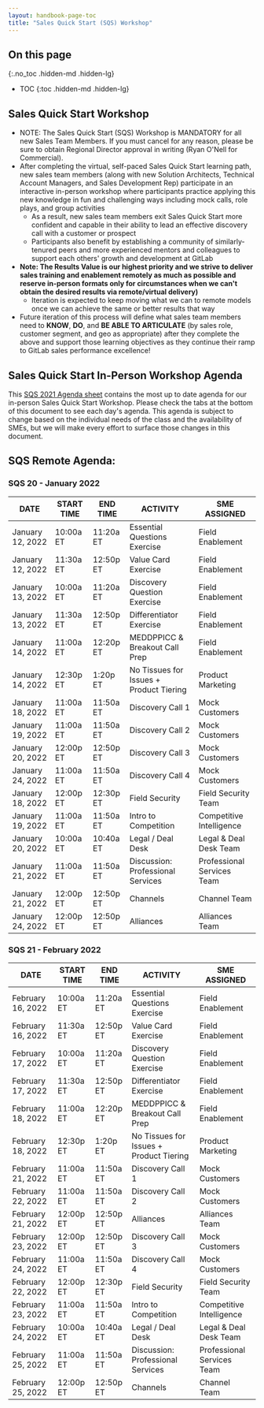```yaml
---
layout: handbook-page-toc
title: "Sales Quick Start (SQS) Workshop"
---
```


## On this page
{:.no_toc .hidden-md .hidden-lg}

- TOC
{:toc .hidden-md .hidden-lg}

## Sales Quick Start Workshop
*  NOTE: The Sales Quick Start (SQS) Workshop is MANDATORY for all new Sales Team Members. If you must cancel for any reason, please be sure to obtain Regional Director approval in writing (Ryan O'Nell for Commercial).
*  After completing the virtual, self-paced Sales Quick Start learning path, new sales team members (along with new Solution Architects, Technical Account Managers, and Sales Development Rep) participate in an interactive in-person workshop where participants practice applying this new knowledge in fun and challenging ways including mock calls, role plays, and group activities
   - As a result, new sales team members exit Sales Quick Start more confident and capable in their ability to lead an effective discovery call with a customer or prospect
   - Participants also benefit by establishing a community of similarly-tenured peers and more experienced mentors and colleagues to support each others' growth and development at GitLab
*  **Note: The Results Value is our highest priority and we strive to deliver sales training and enablement remotely as much as possible and reserve in-person formats only for circumstances when we can't obtain the desired results via remote/virtual delivery)**
   - Iteration is expected to keep moving what we can to remote models once we can achieve the same or better results that way
*  Future iteration of this process will define what sales team members need to **KNOW**, **DO**, and **BE ABLE TO ARTICULATE** (by sales role, customer segment, and geo as appropriate) after they complete the above and support those learning objectives as they continue their ramp to GitLab sales performance excellence!

## Sales Quick Start In-Person Workshop Agenda

This [SQS 2021 Agenda sheet](https://docs.google.com/spreadsheets/d/1f1O2VC_6Fjdhrpyi9vB81kvdJ4H-66F8ghv-h_-_bGw/edit?usp=sharing) contains the most up to date agenda for our in-person Sales Quick Start Workshop. Please check the tabs at the bottom of this document to see each day's agenda. This agenda is subject to change based on the individual needs of the class and the availability of SMEs, but we will make every effort to surface those changes in this document.


## SQS Remote Agenda:

### SQS 20 - January 2022

| DATE | START TIME | END TIME | ACTIVITY | SME ASSIGNED |
| ------ | ------ | ------ | ------ | ------ |
|January 12, 2022 | 10:00a ET | 11:20a ET | Essential Questions Exercise | Field Enablement  |
|January 12, 2022 | 11:30a ET | 12:50p ET | Value Card Exercise | Field Enablement |
|January 13, 2022 | 10:00a ET | 11:20a ET | Discovery Question Exercise | Field Enablement  |
|January 13, 2022 | 11:30a ET | 12:50p ET | Differentiator Exercise | Field Enablement  |
|January 14, 2022 | 11:00a ET | 12:20p ET | MEDDPPICC & Breakout Call Prep | Field Enablement  |
|January 14, 2022  | 12:30p ET | 1:20p ET | No Tissues for Issues + Product Tiering | Product Marketing  |
|January 18, 2022 | 11:00a ET | 11:50a ET | Discovery Call 1 | Mock Customers  |
|January 19, 2022 | 11:00a ET | 11:50a ET | Discovery Call 2 | Mock Customers |
|January 20, 2022 | 12:00p ET | 12:50p ET | Discovery Call 3 | Mock Customers |
|January 24, 2022 | 11:00a ET | 11:50a ET | Discovery Call 4 | Mock Customers |
|January 18, 2022 | 12:00p ET | 12:30p ET | Field Security |  Field Security Team   |
|January 19, 2022 | 11:00a ET | 11:50a ET | Intro to Competition | Competitive Intelligence  |
|January 20, 2022 | 10:00a ET | 10:40a ET | Legal / Deal Desk | Legal & Deal Desk Team |
|January 21, 2022 | 11:00a ET | 11:50a ET | Discussion: Professional Services | Professional Services Team    |
|January 21, 2022 | 12:00p ET | 12:50p ET | Channels |  Channel Team   |
|January 24, 2022 | 12:00p ET | 12:50p ET | Alliances | Alliances Team  |

### SQS 21 - February 2022

| DATE | START TIME | END TIME | ACTIVITY | SME ASSIGNED |
| ------ | ------ | ------ | ------ | ------ |
|February 16, 2022 | 10:00a ET | 11:20a ET | Essential Questions Exercise | Field Enablement  |
|February 16, 2022 | 11:30a ET | 12:50p ET | Value Card Exercise | Field Enablement  |
|February 17, 2022 | 10:00a ET | 11:20a ET | Discovery Question Exercise | Field Enablement |
|February 17, 2022 | 11:30a ET | 12:50p ET | Differentiator Exercise | Field Enablement  |
|February 18, 2022 | 11:00a ET | 12:20p ET | MEDDPPICC & Breakout Call Prep |  Field Enablement |
|February 18, 2022  | 12:30p ET | 1:20p ET | No Tissues for Issues + Product Tiering | Product Marketing  |
|February 21, 2022 | 11:00a ET | 11:50a ET | Discovery Call 1 |  Mock Customers  |
|February 22, 2022 | 11:00a ET | 11:50a ET | Discovery Call 2 |  Mock Customers |
|February 21, 2022  | 12:00p ET | 12:50p ET | Alliances | Alliances Team  |
|February 23, 2022 | 12:00p ET | 12:50p ET | Discovery Call 3 |  Mock Customers |
|February 24, 2022 | 11:00a ET | 11:50a ET | Discovery Call 4 |  Mock Customers |
|February 22, 2022 | 12:00p ET | 12:30p ET | Field Security | Field Security Team    |
|February 23, 2022 | 11:00a ET | 11:50a ET | Intro to Competition | Competitive Intelligence  |
|February 24, 2022 | 10:00a ET | 10:40a ET | Legal / Deal Desk | Legal & Deal Desk Team |
|February 25, 2022 | 11:00a ET | 11:50a ET | Discussion: Professional Services |  Professional Services Team    |
|February 25, 2022 | 12:00p ET | 12:50p ET | Channels | Channel Team  |

